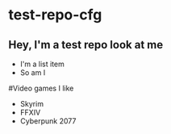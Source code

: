 # test-repo-cfg

## Hey, I'm a test repo look at me 

- I'm a list item
- So am I

#Video games I like
- Skyrim
- FFXIV
- Cyberpunk 2077
